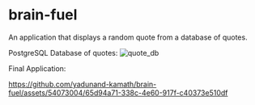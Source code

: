 # brain-fuel
An application that displays a random quote from a database of quotes.

PostgreSQL Database of quotes:
![quote_db](https://github.com/yadunand-kamath/brain-fuel/assets/54073004/270c1ef0-5ca7-4c1d-8c12-1a5275520a92)


Final Application:

https://github.com/yadunand-kamath/brain-fuel/assets/54073004/65d94a71-338c-4e60-917f-c40373e510df


